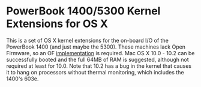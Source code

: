 # PowerBook 1400/5300 Kernel Extensions for OS X

This is a set of OS X kernel extensions for the on-board I/O of the PowerBook 1400 (and just maybe the 5300). These machines lack Open Firmware, so an OF [implementation](https://www.github.com/pcaday/TurboOF) is required. Mac OS X 10.0 - 10.2 can be successfully booted and the full 64MB of RAM is suggested, although not required at least for 10.0. Note that 10.2 has a bug in the kernel that causes it to hang on processors without thermal monitoring, which includes the 1400's 603e.

